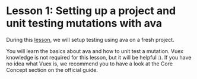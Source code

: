 # Lesson 1: Setting up a project and unit testing mutations with ava

During this [lesson](), we will setup testing using ava on a fresh project.

You will learn the basics about ava and how to unit test a mutation. Vuex knowledge is not required for this lesson, but it will be helpful :). If you have no idea what Vuex is, we recommend you to have a look at the Core Concept section on the official guide.

